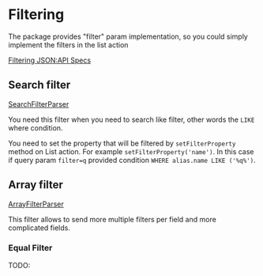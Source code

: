 # Filtering
The package provides "filter" param implementation, so you could simply implement the filters in the list action

[Filtering JSON:API Specs](https://jsonapi.org/format/#fetching-filtering)

## Search filter
[SearchFilterParser](../src/FilterParsers/SearchFilterParser.php)

You need this filter when you need to search like filter, other words the `LIKE` where condition.

You need to set the property that will be filtered by `setFilterProperty` method on List action.
For example `setFilterProperty('name')`.
In this case if query param `filter=q` provided condition `WHERE alias.name LIKE ('%q%')`.

## Array filter
[ArrayFilterParser](../src/FilterParsers/ArrayFilterParser.php)

This filter allows to send more multiple filters per field and more complicated fields.

### Equal Filter
TODO:


